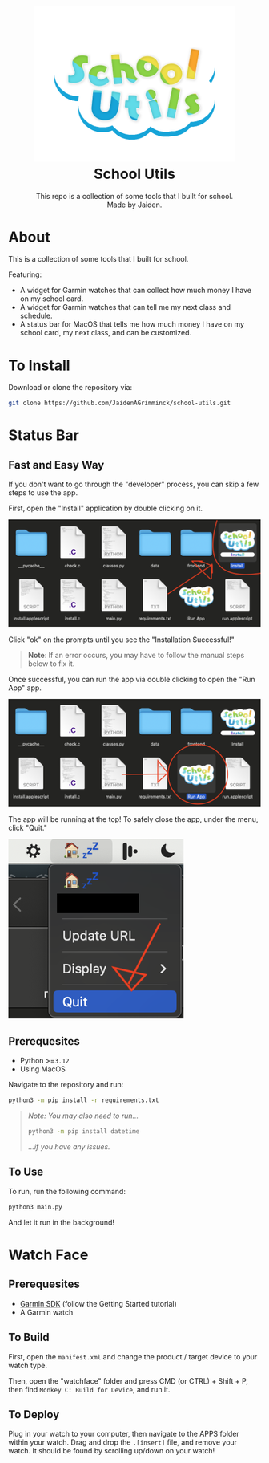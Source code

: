 <h1 align="center">
  <br>
  <img src="logo.svg" alt="school-utils" width="400">
  <br>
  <b>School Utils</b>
</h1>

<p align="center">
This repo is a collection of some tools that I built for school.
<br/>
Made by Jaiden.
</p>

# About

This is a collection of some tools that I built for school.

Featuring:

- A widget for Garmin watches that can collect how much money I have on my school card.
- A widget for Garmin watches that can tell me my next class and schedule.
- A status bar for MacOS that tells me how much money I have on my school card, my next class, and can be customized.

# To Install

Download or clone the repository via:

```bash
git clone https://github.com/JaidenAGrimminck/school-utils.git
```

# Status Bar

## Fast and Easy Way

If you don't want to go through the "developer" process, you can skip a few steps to use the app.

First, open the "Install" application by double clicking on it.

![app](/media/easy/install_pointer.png)

Click "ok" on the prompts until you see the "Installation Successful!"
> **Note**: If an error occurs, you may have to follow the manual steps below to fix it.

Once successful, you can run the app via double clicking to open the "Run App" app.

![run app](/media/easy/run_app.png)

The app will be running at the top! To safely close the app, under the menu, click "Quit."

![quit app](/media/easy/quit.png)

## Prerequesites

- Python >=`3.12`
- Using MacOS

Navigate to the repository and run:

```bash
python3 -m pip install -r requirements.txt
```

> *Note: You may also need to run...*
> ```bash
> python3 -m pip install datetime
> ```
> *...if you have any issues.*

## To Use

To run, run the following command:

```bash
python3 main.py
```

And let it run in the background!

# Watch Face

## Prerequesites

- [Garmin SDK](https://developer.garmin.com/connect-iq/overview/) (follow the Getting Started tutorial)
- A Garmin watch

## To Build

First, open the `manifest.xml` and change the product / target device to your watch type.

Then, open the "watchface" folder and press CMD (or CTRL) + Shift + P, then find `Monkey C: Build for Device`, and run it.

## To Deploy

Plug in your watch to your computer, then navigate to the APPS folder within your watch. Drag and drop the `.[insert]` file, and remove your watch. It should be found by scrolling up/down on your watch!